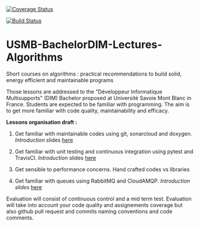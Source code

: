 [![Coverage Status](https://coveralls.io/repos/github/albenoit/USMB-BachelorDIM-Lectures-Algorithms/badge.svg?branch=master)](https://coveralls.io/github/albenoit/USMB-BachelorDIM-Lectures-Algorithms?branch=master)

[![Build Status](https://travis-ci.org/albenoit/USMB-BachelorDIM-Lectures-Algorithms.svg?branch=master)](https://travis-ci.org/albenoit/USMB-BachelorDIM-Lectures-Algorithms)

# USMB-BachelorDIM-Lectures-Algorithms
Short courses on algorithms : practical recommendations to build solid, energy efficient and maintainable programs

Those lessons are addressed to the "Développeur Informatique Multisupports" (DIM) Bachelor proposed at Université Savoie Mont Blanc in France.
Students are expected to be familiar with programming. The aim is to get more familiar with code quality, maintainability and efficacy.

**Lessons organisation draft :**

1. Get familiar with maintainable codes using git, sonarcloud and doxygen. *Introduction* slides [here](https://docs.google.com/presentation/d/1xXrdokfxOUP-3b1fEPRfieUhOEez7FJeUtauMpjV4bk/edit?usp=sharing)

2. Get familiar with unit testing and continuous integration using pytest and TravisCI. *Introduction* slides [here](https://docs.google.com/presentation/d/1wb93gyr6JuIDfeDvqTkMBxoLulL_yOXDeYp9qR5EaFI/edit?usp=sharing)

3. Get sensible to performance concerns. Hand crafted codes vs libraries

4. Get familiar with queues using RabbitMQ and CloudAMQP. *Introduction slides* [here](https://docs.google.com/presentation/d/1e-KtztT1KN91ynFhzSfDrdF8qvuYPadKe04ifyxtvrg/edit?usp=sharing)

Evaluation will consist of continuous control and a mid term test.
Evaluation will take into account your code quality and assignements coverage but also github pull request and commits naming conventions and code comments.
